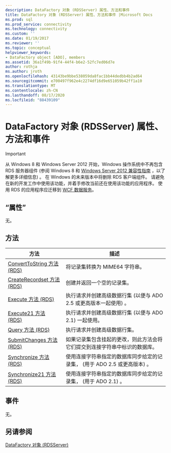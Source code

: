 ```yaml
---
description: DataFactory 对象 (RDSServer) 属性、方法和事件
title: DataFactory 对象 (RDSServer) 属性、方法和事件 |Microsoft Docs
ms.prod: sql
ms.prod_service: connectivity
ms.technology: connectivity
ms.custom: ''
ms.date: 01/19/2017
ms.reviewer: ''
ms.topic: conceptual
helpviewer_keywords:
- DataFactory object [ADO], members
ms.assetid: 36a1f49b-91f4-44f4-b6e2-52fc7ed06d7e
author: rothja
ms.author: jroth
ms.openlocfilehash: 43143be9bbe538059da8fac1bb44dedbb4b2ad64
ms.sourcegitcommit: e700497f962e4c2274df16d9e651059b42ff1a10
ms.translationtype: MT
ms.contentlocale: zh-CN
ms.lasthandoff: 08/17/2020
ms.locfileid: "88439109"
---
```

# <a name="datafactory-object-rdsserver-properties-methods-and-events"></a>DataFactory 对象 (RDSServer) 属性、方法和事件
> [!IMPORTANT]
>  从 Windows 8 和 Windows Server 2012 开始，Windows 操作系统中不再包含 RDS 服务器组件 (参阅 Windows 8 和 [Windows Server 2012 兼容性指南](https://www.microsoft.com/download/details.aspx?id=27416) ，以了解更多详细信息) 。 在 Windows 的未来版本中将删除 RDS 客户端组件。 请避免在新的开发工作中使用该功能，并着手修改当前还在使用该功能的应用程序。 使用 RDS 的应用程序应迁移到 [WCF 数据服务](https://go.microsoft.com/fwlink/?LinkId=199565)。  
  
## <a name="properties"></a>“属性”  
 无。  
  
## <a name="methods"></a>方法  
  
|方法|描述|  
|-|-|  
|[ConvertToString 方法 (RDS)](../../../ado/reference/rds-api/converttostring-method-rds.md)|将记录集转换为 MIME64 字符串。|  
|[CreateRecordset 方法 (RDS)](../../../ado/reference/rds-api/createrecordset-method-rds.md)|创建并返回一个空的记录集。|  
|[Execute 方法 (RDS)](../../../ado/reference/rds-api/execute-method-rds.md)|执行请求并创建高级数据行集 (以便与 ADO 2.5 或更高版本一起使用) 。|  
|[Execute21 方法 (RDS)](../../../ado/reference/rds-api/execute21-method-rds.md)|执行请求并创建高级数据行集 (以便与 ADO 2.1) 一起使用。|  
|[Query 方法 (RDS)](../../../ado/reference/rds-api/query-method-rds.md)|执行请求并创建高级数据行集。|  
|[SubmitChanges 方法 (RDS)](../../../ado/reference/rds-api/submitchanges-method-rds.md)|如果记录集包含挂起的更改，则此方法会将它们提交到连接字符串中标识的数据库。|  
|[Synchronize 方法 (RDS)](../../../ado/reference/rds-api/synchronize-method-rds.md)|使用连接字符串指定的数据库同步给定的记录集， (用于 ADO 2.5 或更高版本) 。|  
|[Synchronize21 方法 (RDS)](../../../ado/reference/rds-api/synchronize21-method-rds.md)|使用连接字符串指定的数据库同步给定的记录集， (用于 ADO 2.1) 。|  
  
## <a name="events"></a>事件  
 无。  
  
## <a name="see-also"></a>另请参阅  
 [DataFactory 对象 (RDSServer)](../../../ado/reference/rds-api/datafactory-object-rdsserver.md)


